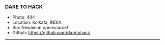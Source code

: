### DARE TO HACK
- Photo: 404
- Location: Kolkata, INDIA
- Bio: Newbie in opensource!
- Github: https://github.com/daretohack
***
